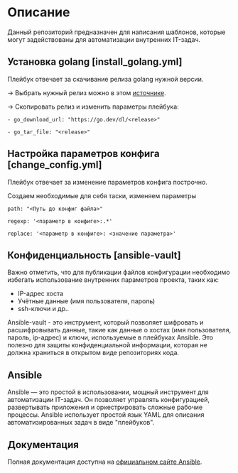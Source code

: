 # Описание

Данный репозиторий предназначен для написания шаблонов, которые могут задействованы для автоматизации внутренних IT-задач.

## Установка golang [install_golang.yml]

Плейбук отвечает за скачивание релиза golang нужной версии.

-> Выбрать нужный релиз можно в этом [источнике](https://go.dev/dl/).

-> Скопировать релиз и изменить параметры плейбука:

    - go_download_url: "https://go.dev/dl/<release>"

    - go_tar_file: "<release>"

## Настройка параметров конфига [change_config.yml]

Плейбук отвечает за изменение параметров конфига построчно.

Создаем необходимые для себя таски, изменяем параметры 

    path: "<Путь до конфиг файла>"

    regexp: '<параметр в конфиге>:.*'

    replace: '<параметр в конфиге>: <значение параметра>'

## Конфиденциальность [ansible-vault]

Важно отметить, что для публикации файлов конфигурации необходимо избегать использование внутренних параметров проекта, таких как:
- IP-адрес хоста
- Учётные данные (имя пользователя, пароль)
- ssh-ключи
и др..

Ansible-vault - это инструмент, который позволяет шифровать и расшифровывать данные, такие как данные о хостах (имя пользователя, пароль, ip-адрес) и ключи, используемые в плейбуках Ansible. Это полезно для защиты конфиденциальной информации, которая не должна храниться в открытом виде репозиториях кода.

## Ansible

Ansible — это простой в использовании, мощный инструмент для автоматизации IT-задач. Он позволяет управлять конфигурацией, развертывать приложения и оркестрировать сложные рабочие процессы. Ansible использует простой язык YAML для описания автоматизированных задач в виде "плейбуков".

## Документация

Полная документация доступна на [официальном сайте Ansible](https://docs.ansible.com/).